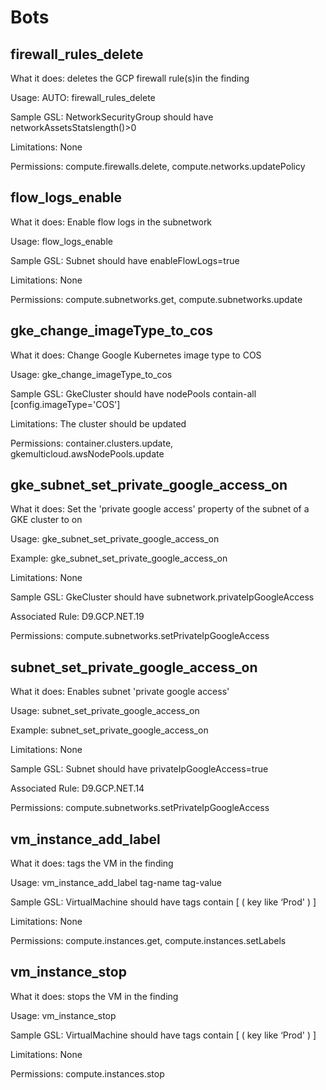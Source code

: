 # Bots

## firewall_rules_delete

What it does: deletes the GCP firewall rule(s)in the finding

Usage: AUTO: firewall_rules_delete

Sample GSL:    NetworkSecurityGroup should have networkAssetsStatslength()>0 

Limitations: None

Permissions: compute.firewalls.delete, compute.networks.updatePolicy

## flow_logs_enable

What it does: Enable flow logs in the subnetwork

Usage:  flow_logs_enable

Sample GSL:   Subnet should have enableFlowLogs=true

Limitations: None

Permissions: compute.subnetworks.get, compute.subnetworks.update

## gke_change_imageType_to_cos

What it does: Change Google Kubernetes image type to COS

Usage:  gke_change_imageType_to_cos

Sample GSL:    GkeCluster should have nodePools contain-all [config.imageType='COS']

Limitations: The cluster should be updated

Permissions: container.clusters.update, gkemulticloud.awsNodePools.update

## gke_subnet_set_private_google_access_on

What it does: Set the 'private google access' property of the subnet of a GKE cluster to on

Usage: gke_subnet_set_private_google_access_on

Example: gke_subnet_set_private_google_access_on

Limitations: None

Sample GSL: GkeCluster should have subnetwork.privateIpGoogleAccess

Associated Rule: D9.GCP.NET.19

Permissions: compute.subnetworks.setPrivateIpGoogleAccess

## subnet_set_private_google_access_on

What it does: Enables subnet 'private google access'

Usage: subnet_set_private_google_access_on

Example: subnet_set_private_google_access_on

Limitations: None

Sample GSL:     Subnet should have privateIpGoogleAccess=true

Associated Rule: D9.GCP.NET.14

Permissions: compute.subnetworks.setPrivateIpGoogleAccess

## vm_instance_add_label

What it does: tags the VM in the finding 

Usage:  vm_instance_add_label tag-name tag-value  

Sample GSL:   VirtualMachine should have tags contain [ ( key like ‘Prod' ) ]

Limitations: None

Permissions: compute.instances.get, compute.instances.setLabels

## vm_instance_stop

What it does: stops the  VM in the finding

Usage:  vm_instance_stop

Sample GSL:   VirtualMachine should have tags contain [ ( key like ‘Prod' ) ]

Limitations: None

Permissions: compute.instances.stop